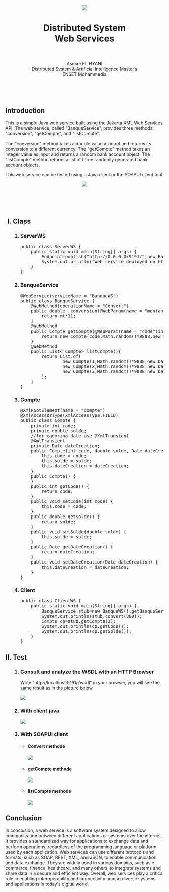 <center><img src="images/ensetLOGO.png">
<h1>Distributed System<br>Web Services<br></h1>
<p><br><br>Asmae EL HYANI<br> Distributed System & Artificial Intelligence Master’s<br> ENSET Mohammedia</p>
</center>
<br><br><br>
<h2>Introduction</h2>
<p>This is a simple Java web service built using the Jakarta XML Web Services API. The web service, called "BanqueService", provides three methods: "conversion", "getCompte", and "listCompte".

The "conversion" method takes a double value as input and returns its conversion to a different currency. The "getCompte" method takes an integer value as input and returns a random bank account object. The "listCompte" method returns a list of three randomly generated bank account objects.

This web service can be tested using a Java client or the SOAPUI client tool.</pre>
<center><img src="images/schema.png"></center>
<br><br><br><br>
<ol type="I">
  <h2><li >Class</li></h2>
 <ol type="1">
    <h3><li>ServerWS</li></h3>
<pre>public class ServerWS {
    public static void main(String[] args) {
        Endpoint.publish("http://0.0.0.0:9191/",new BanqueService());  //publish small server
        System.out.println("Web service deployed on http://0.0.0.0:9191/ ");
    }
}</pre>
    <h3><li>BanqueService</li></h3>
<pre>@WebService(serviceName = "BanqueWS")
public class BanqueService {
    @WebMethod(operationName = "Convert")
    public double  conversion(@WebParam(name = "montant") double mt){
        return mt*11;
    }
    @WebMethod
    public Compte getCompte(@WebParam(name = "code")int code){
        return new Compte(code,Math.random()*9888,new Date());
    }
    @WebMethod
    public List<'Compte> listCompte(){
        return List.of(
                new Compte(1,Math.random()*9888,new Date()),
                new Compte(2,Math.random()*9888,new Date()),
                new Compte(3,Math.random()*9888,new Date())
        );
    }
}
</pre>
    <h3><li>Compte</li></h3>
<pre>@XmlRootElement(name = "compte")
@XmlAccessorType(XmlAccessType.FIELD)
public class Compte {
    private int code;
    private double solde;
    //for egnoring date use @XmlTransient
    @XmlTransient
    private Date dateCreation;
    public Compte(int code, double solde, Date dateCreation) {
        this.code = code;
        this.solde = solde;
        this.dateCreation = dateCreation;
    }
    public Compte() {
    }
    public int getCode() {
        return code;
    }
    public void setCode(int code) {
        this.code = code;
    }
    public double getSolde() {
        return solde;
    }
    public void setSolde(double solde) {
        this.solde = solde;
    }
    public Date getDateCreation() {
        return dateCreation;
    }
    public void setDateCreation(Date dateCreation) {
        this.dateCreation = dateCreation;
    }
}</pre>
    <h3><li>Client</li></h3>
<pre>public class ClientWS {
    public static void main(String[] args) {
        BanqueService stub=new BanqueWS().getBanqueServicePort();
        System.out.println(stub.convert(800));
        Compte cp=stub.getCompte(3);
        System.out.println(cp.getCode());
        System.out.println(cp.getSolde());
    }
}
</pre>
</ol>
<h2><li >Test</li></h2>
 <ol type="1">
    <h3><li>Consult and analyze the WSDL with an HTTP Browser</li></h3>
    <p>Write "http://localhost:9191/?wsdl" in your browser, you will see the same result as in the picture below</p>
    <img src="images/weService.png">
    <h3><li>With client.java</li></h3>
    <img src="images/clientjava.png">
    <h3><li>With SOAPUI client</li></h3>
    <ul type="circle">
        <h4><li>Convert methode</li></h4>
            <img src="images/soap1.png">
        <h4><li>getCompte methode</li></h4>
            <img src="images/soap2.png">
        <h4><li>listCompte methode</li></h4>
            <img src="images/soap3.png">
    </ul>
</ol>
</ol>

<h2>Conclusion</h2>
<p>In conclusion, a web service is a software system designed to allow communication between different applications or systems over the internet. It provides a standardized way for applications to exchange data and perform operations, regardless of the programming language or platform used by each application. Web services can use different protocols and formats, such as SOAP, REST, XML, and JSON, to enable communication and data exchange. They are widely used in various domains, such as e-commerce, finance, healthcare, and many others, to integrate systems and share data in a secure and efficient way. Overall, web services play a critical role in enabling interoperability and connectivity among diverse systems and applications in today's digital world.</p>
